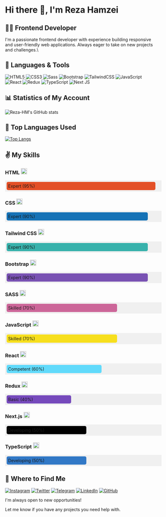 # Hi there 👋, I'm Reza Hamzei
## 👨‍💻 Frontend Developer

I'm a passionate frontend developer with experience building responsive and user-friendly web applications. Always eager to take on new projects and challenges.\


## 🧰 Languages & Tools

![HTML5](https://img.shields.io/badge/html5-%23E34F26.svg?style=for-the-badge&logo=html5&logoColor=white)
![CSS3](https://img.shields.io/badge/css3-%231572B6.svg?style=for-the-badge&logo=css3&logoColor=white)
![Sass](https://img.shields.io/badge/SASS-hotpink.svg?style=for-the-badge&logo=SASS&logoColor=white)
![Bootstrap](https://img.shields.io/badge/bootstrap-%23563D7C.svg?style=for-the-badge&logo=bootstrap&logoColor=white) 
![TailwindCSS](https://img.shields.io/badge/tailwindcss-%2338B2AC.svg?style=for-the-badge&logo=tailwind-css&logoColor=white)
![JavaScript](https://img.shields.io/badge/javascript-%23323330.svg?style=for-the-badge&logo=javascript&logoColor=%23F7DF1E)
![React](https://img.shields.io/badge/react-%2320232a.svg?style=for-the-badge&logo=react&logoColor=%2361DAFB)
![Redux](https://img.shields.io/badge/redux-%23593d88.svg?style=for-the-badge&logo=redux&logoColor=white) 
![TypeScript](https://img.shields.io/badge/typescript-%23007ACC.svg?style=for-the-badge&logo=typescript&logoColor=white)
![Next JS](https://img.shields.io/badge/Next-black?style=for-the-badge&logo=next.js&logoColor=white)

## 📊 Statistics of My Account

![Reza-HM's GitHub stats](https://github-readme-stats.vercel.app/api?username=reza-hm&show_icons=true&theme=tokyonight)



## 🥇 Top Languages Used

[![Top Langs](https://github-readme-stats.vercel.app/api/top-langs/?username=reza-hm&layout=pie&theme=tokyonight)](https://github.com/anuraghazra/github-readme-stats)

## ✌ My Skills

### HTML <img src="https://upload.wikimedia.org/wikipedia/commons/6/61/HTML5_logo_and_wordmark.svg" alt="HTML Logo" width="20" height="20"> 
<div style="width: 100%; padding: 5px; background-color: #f0f0f0;">
  <div style="background-color: #E34F26; width: 95%; padding: 5px; border-radius: 5px;">Expert (95%)</div>
</div>

### CSS <img src="https://upload.wikimedia.org/wikipedia/commons/d/d5/CSS3_logo_and_wordmark.svg" alt="CSS Logo" width="20" height="20">
<div style="width: 100%; padding: 5px; background-color: #f0f0f0;">
  <div style="background-color: #1572B6; width: 90%; padding: 5px; border-radius: 5px;">Expert (90%)</div>
</div>

### Tailwind CSS <img src="https://upload.wikimedia.org/wikipedia/commons/3/36/Tailwind_CSS_logo.svg" alt="Tailwind CSS Logo" width="20" height="20">
<div style="width: 100%; padding: 5px; background-color: #f0f0f0;">
  <div style="background-color: #38B2AC; width: 90%; padding: 5px; border-radius: 5px;">Expert (90%)</div>
</div>

### Bootstrap <img src="https://upload.wikimedia.org/wikipedia/commons/b/b2/Bootstrap_logo.svg" alt="Bootstrap Logo" width="20" height="20">
<div style="width: 100%; padding: 5px; background-color: #f0f0f0;">
  <div style="background-color: #7952B3; width: 90%; padding: 5px; border-radius: 5px;">Expert (90%)</div>
</div>

### SASS <img src="https://upload.wikimedia.org/wikipedia/commons/9/96/Sass_Logo_Color.svg" alt="SASS Logo" width="20" height="20">
<div style="width: 100%; padding: 5px; background-color: #f0f0f0;">
  <div style="background-color: #CC6699; width: 70%; padding: 5px; border-radius: 5px;">Skilled (70%)</div>
</div>

### JavaScript <img src="https://upload.wikimedia.org/wikipedia/commons/9/99/Unofficial_JavaScript_logo_2.svg" alt="JavaScript Logo" width="20" height="20">
<div style="width: 100%; padding: 5px; background-color: #f0f0f0;">
  <div style="background-color: #F7DF1E; width: 70%; padding: 5px; border-radius: 5px;">Skilled (70%)</div>
</div>

### React <img src="https://upload.wikimedia.org/wikipedia/commons/a/a7/React-icon.svg" alt="React Logo" width="20" height="20">
<div style="width: 100%; padding: 5px; background-color: #f0f0f0;">
  <div style="background-color: #61DAFB; width: 60%; padding: 5px; border-radius: 5px;">Competent (60%)</div>
</div>

### Redux <img src="https://upload.wikimedia.org/wikipedia/commons/4/49/Redux.png" alt="Redux Logo" width="20" height="20">
<div style="width: 100%; padding: 5px; background-color: #f0f0f0;">
  <div style="background-color: #764ABC; width: 40%; padding: 5px; border-radius: 5px;">Basic (40%)</div>
</div>

### Next.js <img src="https://upload.wikimedia.org/wikipedia/commons/8/8e/Nextjs-logo.svg" alt="Next.js Logo" width="20" height="20">
<div style="width: 100%; padding: 5px; background-color: #f0f0f0;">
  <div style="background-color: #000000; width: 50%; padding: 5px; border-radius: 5px;">Developing (50%)</div>
</div>

### TypeScript <img src="https://upload.wikimedia.org/wikipedia/commons/4/4c/Typescript_logo_2020.svg" alt="TypeScript Logo" width="20" height="20">
<div style="width: 100%; padding: 5px; background-color: #f0f0f0;">
  <div style="background-color: #3178C6; width: 50%; padding: 5px; border-radius: 5px;">Developing (50%)</div>
</div>

## 💼 Where to Find Me

[![Instagram](https://img.shields.io/badge/Instagram-%23E4405F.svg?logo=Instagram&logoColor=white)](https://instagram.com/dazedandconfusedguy?igshid=OGQ5ZDc2ODk2ZA==)
[![Twitter](https://img.shields.io/badge/Twitter-%231DA1F2.svg?logo=Twitter&logoColor=white)](https://x.com/WithNoRegard\_?t=IZpJg77Ue3eBUJgmDsdFtg&s=09) 
[![Telegram](https://img.shields.io/badge/Telegram-2CA5E0?style=for-the-badge&logo=telegram&logoColor=white)](https://t.me/rezahmdev)
[![LinkedIn](https://img.shields.io/badge/LinkedIn-%230077B5.svg?logo=linkedin&logoColor=white)](https://linkedin.com/in/yourprofile)
[![GitHub](https://img.shields.io/badge/github-%23121011.svg?style=for-the-badge&logo=github&logoColor=white)](https://github.com/reza-hm)



I'm always open to new opportunities!  

Let me know if you have any projects you need help with.
<!--
**Reza-HM/Reza-HM** is a ✨ _special_ ✨ repository because its `README.md` (this file) appears on your GitHub profile.

Here are some ideas to get you started:

- 🔭 I’m currently working on ...
- 🌱 I’m currently learning ...
- 👯 I’m looking to collaborate on ...
- 🤔 I’m looking for help with ...
- 💬 Ask me about ...
- 📫 How to reach me: ...
- 😄 Pronouns: ...
- ⚡ Fun fact: ...
-->
